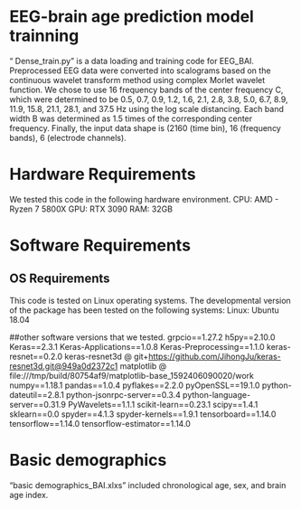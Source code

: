 # EEG-brain age prediction model trainning
“ Dense_train.py” is a data loading and training code for EEG_BAI.
Preprocessed EEG data were converted into scalograms based on the continuous wavelet transform method using complex Morlet wavelet function.
We chose to use 16 frequency bands of the center frequency C, which were determined to be 0.5, 0.7, 0.9, 1.2, 1.6, 2.1, 2.8, 3.8, 5.0, 6.7, 8.9, 11.9, 15.8, 21.1, 28.1, and 37.5 Hz using the log scale distancing. Each band width B was determined as 1.5 times of the corresponding center frequency. 
Finally, the input data shape is (2160 (time bin), 16 (frequency bands), 6 (electrode channels).

# Hardware Requirements
We tested this code in the following hardware environment.
CPU: AMD - Ryzen 7 5800X
GPU: RTX 3090
RAM: 32GB

# Software Requirements
## OS Requirements
This code is tested on Linux operating systems. The developmental version of the package has been tested on the following systems:
Linux: Ubuntu 18.04

##other software versions that we tested.
grpcio==1.27.2
h5py==2.10.0
Keras==2.3.1
Keras-Applications==1.0.8
Keras-Preprocessing==1.1.0
keras-resnet==0.2.0
keras-resnet3d @ git+https://github.com/JihongJu/keras-resnet3d.git@949a0d2372c1                                               matplotlib @ file:///tmp/build/80754af9/matplotlib-base_1592406090020/work
numpy==1.18.1
pandas==1.0.4
pyflakes==2.2.0
pyOpenSSL==19.1.0
python-dateutil==2.8.1
python-jsonrpc-server==0.3.4
python-language-server==0.31.9
PyWavelets==1.1.1
scikit-learn==0.23.1
scipy==1.4.1
sklearn==0.0
spyder==4.1.3
spyder-kernels==1.9.1
tensorboard==1.14.0
tensorflow==1.14.0
tensorflow-estimator==1.14.0

# Basic demographics 
“basic demographics_BAI.xlxs” included chronological age, sex, and brain age index. 
